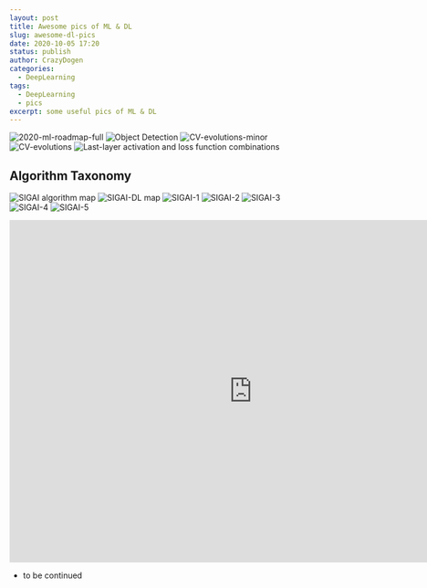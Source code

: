 ```yaml
---
layout: post
title: Awesome pics of ML & DL
slug: awesome-dl-pics
date: 2020-10-05 17:20
status: publish
author: CrazyDogen
categories: 
  - DeepLearning
tags: 
  - DeepLearning
  - pics
excerpt: some useful pics of ML & DL
---
```


![2020-ml-roadmap-full](./pics/2020-ml-roadmap-full.png)
![Object Detection](./pics/ObjectDetection.jpg)
![CV-evolutions-minor](./pics/CV-evolutions-minor.jpg)
![CV-evolutions](./pics/CV-evolutions.jpg)
![Last-layer activation and loss function combinations](./pics/Last-layer-activation-and-loss-function-combinations.png)
## Algorithm Taxonomy
![SIGAI algorithm map](./pics/algorithm-map.png)
![SIGAI-DL map](./pics/SIGAI-content.jpg)
![SIGAI-1](./pics/SIGAI-1.jpg)
![SIGAI-2](./pics/SIGAI-2.jpg)
![SIGAI-3](./pics/SIGAI-3.jpg)
![SIGAI-4](./pics/SIGAI-4.jpg)
![SIGAI-5](./pics/SIGAI-5.png)

<center><embed src="https://github.com/crazydogen/crazydogen.github.io/tree/master/src/picssuper-cheatsheet-deep-learning.pdf" width="850" height="600"></center>

*   to be continued
